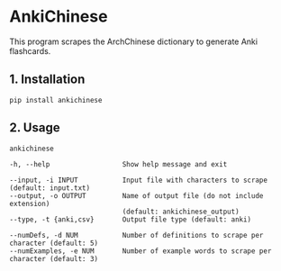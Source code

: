 # AnkiChinese

This program scrapes the ArchChinese dictionary to generate Anki flashcards.

## 1. Installation

    pip install ankichinese

## 2. Usage

    ankichinese

    -h, --help                  Show help message and exit 

    --input, -i INPUT           Input file with characters to scrape (default: input.txt)
    --output, -o OUTPUT         Name of output file (do not include extension) 
                                (default: ankichinese_output)
    --type, -t {anki,csv}       Output file type (default: anki)

    --numDefs, -d NUM           Number of definitions to scrape per character (default: 5)
    --numExamples, -e NUM       Number of example words to scrape per character (default: 3)
